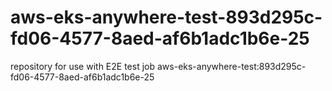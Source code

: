 # aws-eks-anywhere-test-893d295c-fd06-4577-8aed-af6b1adc1b6e-25
repository for use with E2E test job aws-eks-anywhere-test:893d295c-fd06-4577-8aed-af6b1adc1b6e-25
